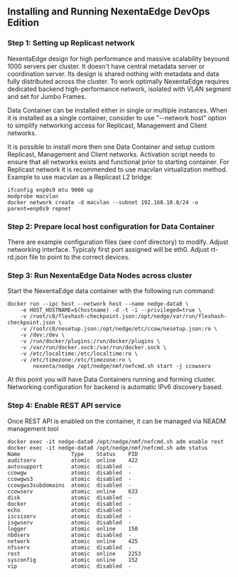 ## Installing and Running NexentaEdge DevOps Edition

### Step 1: Setting up Replicast network
NexentaEdge design for high performance and massive scalability beyound 1000 servers per cluster. It doesn't have central metadata server or coordination server. Its design is shared nothing with metadata and data fully distributed across the cluster. To work optimally NexentaEdge requires dedicated backend high-performance network, isolated with VLAN segment and set for Jumbo Frames.

Data Container can be installed either in single or multiple instances. When it is installed as a single container, consider to use "--network host" option to simplify networking access for Replicast, Management and Client networks.

It is possible to install more then one Data Container and setup custom Replicast, Management and Client networks. Activation script needs to ensure that all networks exists and functional prior to starting container. For Replicast network it is recommended to use macvlan virtualization method. Example to use macvlan as a Replicast L2 bridge:
```
ifconfig enp0s9 mtu 9000 up
modprobe macvlan
docker network create -d macvlan --subnet 192.168.10.0/24 -o parent=enp0s9 repnet
```

### Step 2: Prepare local host configuration for Data Container
There are example configuration files (see conf directory) to modify. Adjust networking interface. Typicaly first port assigned will be eth0. Adjust rt-rd.json file to point to the correct devices.

### Step 3: Run NexentaEdge Data Nodes across cluster
Start the NexentaEdge data container with the following run command:
```
docker run --ipc host --network host --name nedge-data0 \
	-e HOST_HOSTNAME=$(hostname) -d -t -i --privileged=true \
	-v /root/c0/flexhash-checkpoint.json:/opt/nedge/var/run/flexhash-checkpoint.json \
	-v /root/c0/nesetup.json:/opt/nedge/etc/ccow/nesetup.json:ro \
	-v /dev:/dev \
	-v /run/docker/plugins:/run/docker/plugins \
	-v /var/run/docker.sock:/var/run/docker.sock \
	-v /etc/localtime:/etc/localtime:ro \
	-v /etc/timezone:/etc/timezone:ro \
        nexenta/nedge /opt/nedge/nmf/nefcmd.sh start -j ccowserv
```

At this point you will have Data Containers running and forming cluster. Networking configuration for backend is automatic IPv6 discovery based.

### Step 4: Enable REST API service
Once REST API is enabled on the container, it can be managed via NEADM management tool
```
docker exec -it nedge-data0 /opt/nedge/nmf/nefcmd.sh adm enable rest
docker exec -it nedge-data0 /opt/nedge/nmf/nefcmd.sh adm status
Name                Type    Status    PID
auditserv           atomic  online    422
autosupport         atomic  disabled  -
ccowgw              atomic  disabled  -
ccowgws3            atomic  disabled  -
ccowgws3subdomains  atomic  disabled  -
ccowserv            atomic  online    633
disk                atomic  disabled  -
docker              atomic  disabled  -
echo                atomic  disabled  -
iscsiserv           atomic  disabled  -
isgwserv            atomic  disabled  -
logger              atomic  online    150
nbdserv             atomic  disabled  -
network             atomic  online    425
nfsserv             atomic  disabled  -
rest                atomic  online    2253
sysconfig           atomic  online    152
vip                 atomic  disabled  -
```
